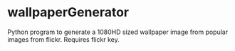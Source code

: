 wallpaperGenerator
==================

Python program to generate a 1080HD sized wallpaper image from popular images from flickr.  Requires flickr key.
